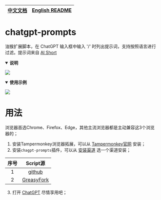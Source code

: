 | [中文文档](./README.md) | [English README](./README_EN.md) |
| --- | --- |

# chatgpt-prompts

油猴扩展脚本，在 ChatGPT 输入框中输入 '/' 时列出提示词，支持按照语言进行过滤。提示词来自 [AI Short](https://www.aishort.top/)

<details open>
  <summary style='cursor: pointer'><strong>说明</strong></summary>

![](https://cdn.jsdelivr.net/gh/linyimin0812/chatgpt-prompts@v1.0.0/assets/desc.png)
</details>

<details open>
  <summary style='cursor: pointer'><strong>使用示例</strong></summary>

![](https://cdn.jsdelivr.net/gh/linyimin0812/chatgpt-prompts@v1.0.0/assets/usage.gif)
</details>


# 用法

浏览器首选Chrome、Firefox、Edge，其他主流浏览器都是主动兼容这3个浏览器的；

1. 安装Tampermonkey浏览器拓展，可以从 [Tampermonkey官网](https://www.tampermonkey.net/) 安装；
2. 安装`chagpt-prompts`插件，可以从 [安装渠道](#安装渠道) 选一个渠道安装；

| 序号 | Script源 |
| :---: | :---: |
| 1 | [github](https://raw.githubusercontent.com/linyimin0812/chatgpt-prompts/v1.0.0/chatgpt-prompt.user.js) |
| 2 | [GreasyFork](https://greasyfork.org/zh-CN/scripts/467943-chatgpt-prompts) |

3. 打开 [ChatGPT](https://chat.openai.com/) 尽情享用吧；


